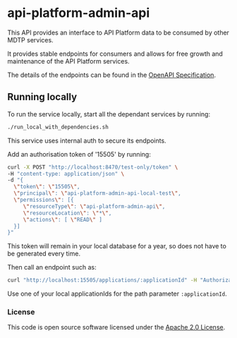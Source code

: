 # api-platform-admin-api

This API provides an interface to API Platform data to be consumed by other MDTP services.

It provides stable endpoints for consumers and allows for free growth and maintenance of the API Platform services.

The details of the endpoints can be found in the [OpenAPI Specification](./conf/api-platform-admin-api.yaml).

## Running locally
To run the service locally, start all the dependant services by running:

```bash
./run_local_with_dependencies.sh
```

This service uses internal auth to secure its endpoints.

Add an authorisation token of '15505' by running:

```bash
curl -X POST "http://localhost:8470/test-only/token" \
-H "content-type: application/json" \
-d "{
  \"token\": \"15505\",
  \"principal\": \"api-platform-admin-api-local-test\",
  \"permissions\": [{
     \"resourceType\": \"api-platform-admin-api\",
     \"resourceLocation\": \"*\",
     \"actions\": [ \"READ\" ]
  }]
}"
```

This token will remain in your local database for a year, so does not have to be generated every time.

Then call an endpoint such as:

```bash
curl "http://localhost:15505/applications/:applicationId" -H "Authorization: 15505"
```

Use one of your local applicationIds for the path parameter `:applicationId`.

### License

This code is open source software licensed under the [Apache 2.0 License]("http://www.apache.org/licenses/LICENSE-2.0.html").